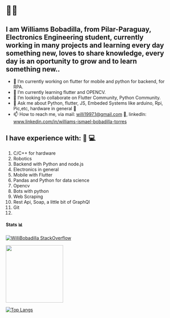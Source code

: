 # 👨‍💻
## I am Williams Bobadilla, from Pilar-Paraguay, Electronics Engineering student, currently working in many projects and learning every day something new, loves to share knowledge, every day is an oportunity to grow and to learn something new.. 

- 🔭 I’m currently working on flutter for mobile and python for backend, for RPA.
- 🌱 I’m currently learning flutter and OPENCV.
- 👯 I’m looking to collaborate on Flutter Community, Python Community.
- 💬 Ask me about Python, flutter, JS, Embeded Systems like arduino, Rpi, Pic,etc, hardware in general :wrench:
- 📫 How to reach me, via mail: willi1997.1@gmail.com :email:, linkedIn: www.linkedin.com/in/williams-ismael-bobadilla-torres  

## I have experience with: 📃 💻
1. C/C++ for hardware
2. Robotics
3. Backend with Python and node.js
4. Electronics in general
5. Mobile with Flutter
6. Pandas and Python for data science
7. Opencv 
8. Bots with python
9. Web Scraping
10. Rest Api, Soap, a little bit of GraphQl
11. Git
12. 

#### Stats 📊
[![WilliBobadilla StackOverflow](https://stackoverflow-badge.vercel.app/?userID=13603992)](https://stackoverflow.com/users/13603992/williams-bobadilla)

<img height="180em" src="https://github-readme-stats.vercel.app/api?username=WilliBobadilla&show_icons=true&hide_border=true&&count_private=true&include_all_commits=true" />

[![Top Langs](https://github-readme-stats.vercel.app/api/top-langs/?username=WilliBobadilla&langs_count=8&layout=compact)](https://github.com/anuraghazra/github-readme-stats)




